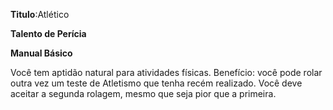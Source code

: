 **Titulo**:Atlético

**Talento de Perícia**

**Manual Básico**

 Você tem aptidão natural para atividades físicas. Benefício: você pode rolar outra vez um teste de Atletismo que tenha recém realizado. Você deve aceitar a segunda rolagem, mesmo que seja pior que a primeira.